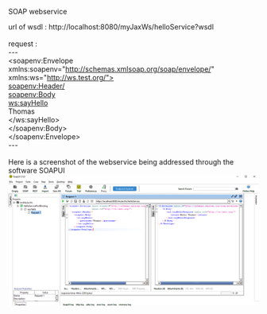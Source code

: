 SOAP webservice


url of wsdl : http://localhost:8080/myJaxWs/helloService?wsdl <br/>
<br/>
request :<br/>
---<br/>
<soapenv:Envelope xmlns:soapenv="http://schemas.xmlsoap.org/soap/envelope/" xmlns:ws="http://ws.test.org/"><br/>
  <soapenv:Header/><br/>
    <soapenv:Body><br/>
      <ws:sayHello><br/>
        <guestname>Thomas</guestname><br/>
      </ws:sayHello><br/>
    </soapenv:Body><br/>
</soapenv:Envelope><br/>
---<br/>
<br/>
Here is a screenshot of the webservice being addressed through the software SOAPUI<br/>
![Request executed through SOAPUI](./request_in_SOAPUI.png)